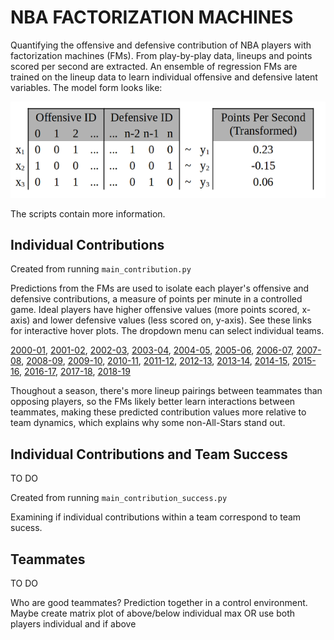 # NBA FACTORIZATION MACHINES

Quantifying the offensive and defensive contribution of NBA players with factorization machines (FMs). From play-by-play data, lineups and points scored per second are extracted. An ensemble of regression FMs are trained on the lineup data to learn individual offensive and defensive latent variables. The model form looks like:

![](sparse_regression.png)

The scripts contain more information.

## Individual Contributions

Created from running `main_contribution.py`

Predictions from the FMs are used to isolate each player's offensive and defensive contributions, a measure of points per minute in a controlled game. Ideal players have higher offensive values (more points scored, x-axis) and lower defensive values (less scored on, y-axis). See these links for interactive hover plots. The dropdown menu can select individual teams.

[2000-01](https://jpleet.github.io/nba-factory/data/plots/2000-01.html), 
[2001-02](https://jpleet.github.io/nba-factory/data/plots/2001-02.html), 
[2002-03](https://jpleet.github.io/nba-factory/data/plots/2002-03.html), 
[2003-04](https://jpleet.github.io/nba-factory/data/plots/2003-04.html), 
[2004-05](https://jpleet.github.io/nba-factory/data/plots/2004-05.html), 
[2005-06](https://jpleet.github.io/nba-factory/data/plots/2005-06.html), 
[2006-07](https://jpleet.github.io/nba-factory/data/plots/2006-07.html), 
[2007-08](https://jpleet.github.io/nba-factory/data/plots/2007-08.html), 
[2008-09](https://jpleet.github.io/nba-factory/data/plots/2008-09.html), 
[2009-10](https://jpleet.github.io/nba-factory/data/plots/2009-10.html), 
[2010-11](https://jpleet.github.io/nba-factory/data/plots/2010-11.html), 
[2011-12](https://jpleet.github.io/nba-factory/data/plots/2011-12.html), 
[2012-13](https://jpleet.github.io/nba-factory/data/plots/2012-13.html), 
[2013-14](https://jpleet.github.io/nba-factory/data/plots/2013-14.html), 
[2014-15](https://jpleet.github.io/nba-factory/data/plots/2014-15.html), 
[2015-16](https://jpleet.github.io/nba-factory/data/plots/2015-16.html), 
[2016-17](https://jpleet.github.io/nba-factory/data/plots/2016-17.html), 
[2017-18](https://jpleet.github.io/nba-factory/data/plots/2017-18.html), 
[2018-19](https://jpleet.github.io/nba-factory/data/plots/2018-19.html)

Thoughout a season, there's more lineup pairings between teammates than opposing players, so the FMs likely better learn interactions between teammates, making these predicted contribution values more relative to team dynamics, which explains why some non-All-Stars stand out.

## Individual Contributions and Team Success

TO DO

Created from running `main_contribution_success.py`

Examining if individual contributions within a team correspond to team sucess.

## Teammates

TO DO

Who are good teammates? Prediction together in a control environment. Maybe create matrix plot of above/below individual max OR use both players individual and if above
